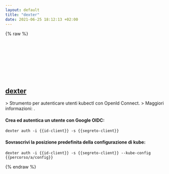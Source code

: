 ```yaml
---
layout: default
title: "dexter"
date: 2021-06-25 18:12:13 +02:00
---
```

{% raw %}
<h2 id="dexter">
  <a href="/it/common/dexter.html">dexter</a> <a href="#dexter"><svg class="icon">
    <use href="/assets/images/unicode_sprite.svg#link" />
  </svg></a>
</h2>
> Strumento per autenticare utenti kubectl con OpenId Connect.
> Maggiori informazioni: <https://github.com/gini/dexter>.

#### Crea ed autentica un utente con Google OIDC:
```shell
dexter auth -i {{id-client}} -s {{segreto-client}}
```
#### Sovrascrivi la posizione predefinita della configurazione di kube:
```shell
dexter auth -i {{id-client}} -s {{segreto-client}} --kube-config {{percorso/a/config}}
```
{% endraw %}